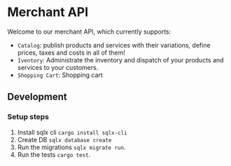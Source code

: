 # Merchant API

Welcome to our merchant API, which currently supports:

* `Catalog`: publish products and services with their variations, define prices, taxes and costs in all of them!
* `Iventory`:  Administrate the inventory and dispatch of your products and services to your customers.
* `Shopping Cart`: Shopping cart

## Development

### Setup steps

1. Install sqlx cli `cargo install sqlx-cli`
2. Create DB `sqlx database create`
3. Run the migrations `sqlx migrate run`.
4. Run the tests `cargo test`.
